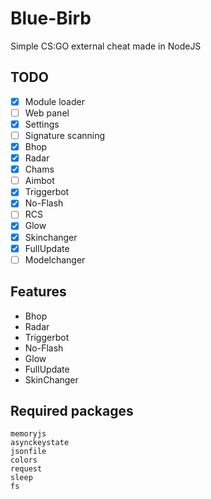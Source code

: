 # Blue-Birb
Simple CS:GO external cheat made in NodeJS

## TODO
- [x] Module loader
- [ ] Web panel
- [x] Settings
- [ ] Signature scanning
- [x] Bhop
- [x] Radar
- [x] Chams
- [ ] Aimbot
- [x] Triggerbot
- [x] No-Flash
- [ ] RCS
- [x] Glow
- [x] Skinchanger
- [x] FullUpdate
- [ ] Modelchanger

## Features
- Bhop
- Radar
- Triggerbot
- No-Flash
- Glow
- FullUpdate
- SkinChanger

## Required packages
```
memoryjs
asynckeystate
jsonfile
colors
request
sleep
fs
```
